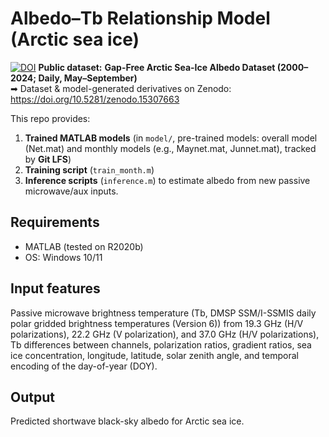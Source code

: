 # Albedo–Tb Relationship Model (Arctic sea ice)

[![DOI](https://zenodo.org/badge/DOI/10.5281/zenodo.15307663.svg)](https://doi.org/10.5281/zenodo.15307663)
**Public dataset:** 
**Gap-Free Arctic Sea-Ice Albedo Dataset (2000–2024; Daily, May–September)**  
➡ Dataset & model-generated derivatives on Zenodo: https://doi.org/10.5281/zenodo.15307663


This repo provides:
1) **Trained MATLAB models** (in `model/`, pre-trained models: overall model (Net.mat) and monthly models (e.g., Maynet.mat, Junnet.mat), tracked by **Git LFS**)
2) **Training script** (`train_month.m`)
3) **Inference scripts** (`inference.m`) to estimate albedo from new passive microwave/aux inputs.

## Requirements
- MATLAB (tested on R2020b)  
- OS: Windows 10/11

## Input features 
Passive microwave brightness temperature (Tb, DMSP SSM/I-SSMIS daily polar gridded brightness temperatures (Version 6)) from 19.3 GHz (H/V polarizations), 22.2 GHz (V polarization), and 37.0 GHz (H/V polarizations), Tb differences between channels, polarization ratios, gradient ratios, sea ice concentration, longitude, latitude, solar zenith angle, and temporal encoding of the day-of-year (DOY). 

## Output
Predicted shortwave black-sky albedo for Arctic sea ice.
